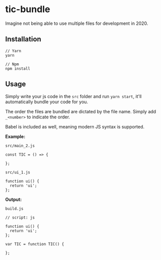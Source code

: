 # tic-bundle

Imagine not being able to use multiple files for development in 2020.

## Installation

```
// Yarn
yarn

// Npm
npm install
```

## Usage

Simply write your js code in the `src` folder and run `yarn start`, it'll automatically bundle your code for you.

The order the files are bundled are dictated by the file name. Simply add `_<number>` to indicate the order.

Babel is included as well, meaning modern JS syntax is supported.

<b>Example:</b>

`src/main_2.js`

```
const TIC = () => {

};
```

`src/ui_1.js`

```
function ui() {
  return 'ui';
};
```

<b>Output:</b>

`build.js`

```
// script: js

function ui() {
  return 'ui';
};

var TIC = function TIC() {

};
```
